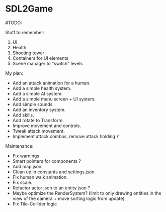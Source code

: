 # SDL2Game

#TODO:

Stuff to remember:
1. UI
2. Health
3. Shooting tower
4. Containers for UI elements
5. Scene manager to "switch" levels

My plan:
- Add an attack animation for a human.
- Add a simple health system.
- Add a simple AI system.
- Add a simple menu screen + UI system.
- Add simple sounds.
- Add an inventory system.
- Add skills.
- Add rotate to Transform.
- Improve movement and controls.
- Tweak attack movement.
- Implement attack combos, remove attack holding ?

Maintenance:
- Fix warnings
- Smart pointers for components ?
- Add map json.
- Clean up in constants and settings.json.
- Fix human walk animation.
- Fix scale.
- Refactor actor json to an entity json ?
- Maybe optimize the RenderSystem? (limit to only drawing entities in the view of the camera + move sorting logic from update)
- Fix Tile-Collider logic